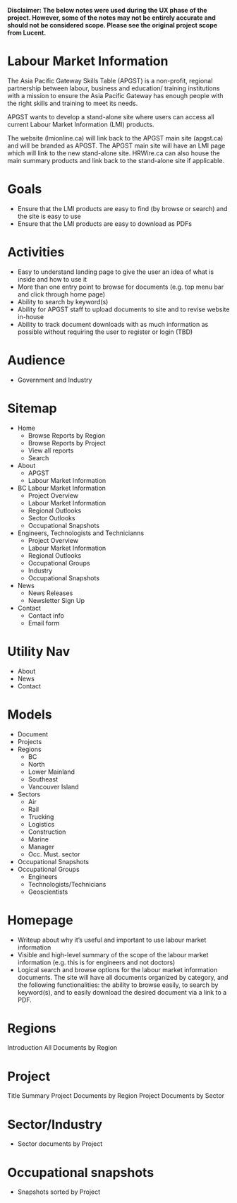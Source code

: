 **Disclaimer: The below notes were used during the UX phase of the project. However, some of the notes may not be entirely accurate and should not be considered scope. Please see the original project scope from Lucent.**


Labour Market Information
=============
The Asia Pacific Gateway Skills Table (APGST) is a non-profit, regional partnership between labour, business and education/ training institutions with a mission to ensure the Asia Pacific Gateway has enough people with the right skills and training to meet its needs.

APGST wants to develop a stand-alone site where users can access all current Labour Market Information (LMI) products. 

The website (lmionline.ca) will link back to the APGST main site (apgst.ca) and will be branded as APGST. The APGST main site will have an LMI page which will link to the new stand-alone site. HRWire.ca can also house the main summary products and link back to the stand-alone site if applicable.

# Goals
- Ensure that the LMI products are easy to find (by browse or search) and the site is easy to use
- Ensure that the LMI products are easy to download as PDFs


# Activities

- Easy to understand landing page to give the user an idea of what is inside and how to use it
- More than one entry point to browse for documents (e.g. top menu bar and click through home page)
- Ability to search by keyword(s)
- Ability for APGST staff to upload documents to site and to revise website in-house
- Ability to track document downloads with as much information as possible without requiring the user to
register or login (TBD)

# Audience
- Government and Industry

# Sitemap
- Home
	- Browse Reports by Region
	- Browse Reports by Project
	- View all reports
	- Search
- About
	- APGST
	- Labour Market Information
- BC Labour Market Information
	- Project Overview
	- Labour Market Information
	- Regional Outlooks
	- Sector Outlooks
	- Occupational Snapshots
- Engineers, Technologists and Technicianns
	- Project Overview
	- Labour Market Information
	- Regional Outlooks
	- Occupational Groups
	- Industry
	- Occupational Snapshots
- News
	- News Releases
	- Newsletter Sign Up
- Contact
	- Contact info
	- Email form


# Utility Nav
- About
- News
- Contact


# Models
- Document
- Projects
- Regions
	- BC
	- North
	- Lower Mainland
	- Southeast
	- Vancouver Island
- Sectors
	- Air
	- Rail
	- Trucking
	- Logistics
	- Construction
	- Marine
	- Manager
	- Occ. Must. sector
- Occupational Snapshots
- Occupational Groups
	- Engineers
	- Technologists/Technicians
	- Geoscientists


# Homepage
- Writeup about why it’s useful and important to use labour market information
- Visible and high-level summary of the scope of the labour market information (e.g. this is for engineers
and not doctors)
- Logical search and browse options for the labour market information documents. The site will have all
documents organized by category, and the following functionalities: the ability to browse easily, to search by keyword(s), and to easily download the desired document via a link to a PDF.

# Regions
Introduction
All Documents by Region

# Project
Title
Summary
Project Documents by Region
Project Documents by Sector

# Sector/Industry
- Sector documents by Project

# Occupational snapshots
- Snapshots sorted by Project


